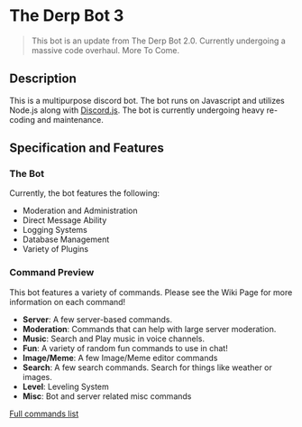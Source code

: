 # The Derp Bot 3

> This bot is an update from The Derp Bot 2.0. Currently undergoing a massive code overhaul. More To Come.

## Description
This is a multipurpose discord bot. The bot runs on Javascript and utilizes Node.js along with [Discord.js](https://discord.js.org). The bot is currently undergoing heavy re-coding and maintenance. 

## Specification and Features

### The Bot

Currently, the bot features the following:
*   Moderation and Administration
*   Direct Message Ability
*   Logging Systems
*   Database Management
*   Variety of Plugins

### Command Preview

This bot features a variety of commands. Please see the Wiki Page for more information on each command!

*    **Server**: A few server-based commands. 
*    **Moderation**: Commands that can help with large server moderation. 
*    **Music**: Search and Play music in voice channels. 
*    **Fun**: A variety of random fun commands to use in chat!
*    **Image/Meme**: A few Image/Meme editor commands
*    **Search**: A few search commands. Search for things like weather or images.
*    **Level**: Leveling System
*    **Misc**: Bot and server related misc commands

[Full commands list]()

